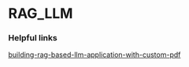 # RAG_LLM

### Helpful links
[building-rag-based-llm-application-with-custom-pdf](medium.com/@indradumnabanerjee/building-rag-based-llm-application-with-custom-pdf-code-walkthrough-55cb38cb7ba6)

